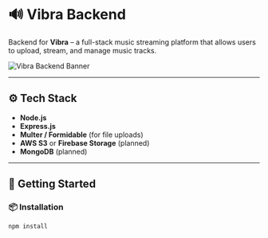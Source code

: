 # 🔊 Vibra Backend

Backend for **Vibra** – a full-stack music streaming platform that allows users to upload, stream, and manage music tracks.

![Vibra Backend Banner](https://your-upload-link.com/vibra-backend-banner.png)

---

## ⚙️ Tech Stack
- **Node.js**
- **Express.js**
- **Multer / Formidable** (for file uploads)
- **AWS S3** or **Firebase Storage** (planned)
- **MongoDB** (planned)

---

## 🚀 Getting Started

### 📦 Installation
```bash
npm install


